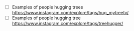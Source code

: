  - [ ] Examples of people hugging trees https://www.instagram.com/explore/tags/hug_mytreetv/
 - [ ] Examples of people hugging tree https://www.instagram.com/explore/tags/treehugger/
